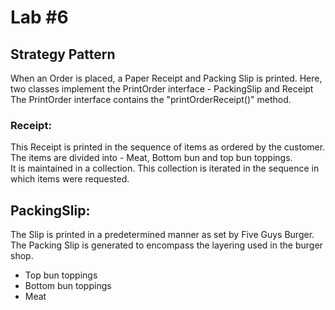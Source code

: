 # Lab #6

## Strategy Pattern

When an Order is placed, a Paper Receipt and Packing Slip is printed. 
Here, two classes implement the PrintOrder interface -  PackingSlip and Receipt  
The PrintOrder interface contains the "printOrderReceipt()" method. 

### Receipt: 
This Receipt is printed in the sequence of items as ordered by the customer.  
The items are divided into - Meat, Bottom bun and top bun toppings.   
It is maintained in a collection. 
This collection is iterated in the sequence in which items were requested.

## PackingSlip:  
The Slip is printed in a predetermined manner as set by Five Guys Burger. 
The Packing Slip is generated to encompass the layering used in the burger shop.
 - Top bun toppings  
 - Bottom bun toppings  
 - Meat 
 